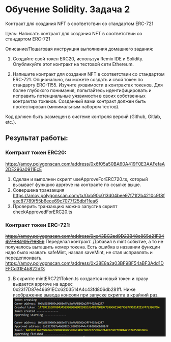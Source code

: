 # Обучение Solidity. Задача 2

Контракт для создания NFT в соответствии со стандартом ERC-721

Цель:
Написать контракт для создания NFT в соответствии со стандартом ERC-721

Описание/Пошаговая инструкция выполнения домашнего задания:

1. Создайте свой токен ERC20, используя Remix IDE и Solidity. Опубликуйте этот контракт на тестовой сети Ethereum.

2. Напишите контракт для создания NFT в соответствии со стандартом ERC-721. Опционально, вы можете создать и свой токен по стандарту ERC-1155.
Изучите уязвимости в контрактах токенов. Для более глубокого понимания, попытайтесь идентифицировать и исправить потенциальные уязвимости в своих собственных контрактах токенов.
Созданный вами контракт должен быть протестирован (минимальным набором тестов).

Код должен быть размещен в системе контроля версий (Github, Gitlab, etc.).

## Результат работы:

### Контракт токен ERC20:
https://amoy.polygonscan.com/address/0x6f05a50BA60A419F0E3AAFefaA2DE296a0911EcE
1. Сделан и выполнен скрипт useApproveForERC720.ts, который вызывает функцию approve на контракте по ссылке выше.
2. Совершена транзакция https://amoy.polygonscan.com/tx/0xb90c013d04bee97f71f2b4210c9f8feec87789f55b6ece69c7077f25dbf1fea6
3. Проверить транзакцию можно запустив скрипт checkApprovedForERC20.ts

### Контракт токен ERC-721:
~~https://amoy.polygonscan.com/address/0xc43BC2ad9D23B48e865d21F94427B8410571635b~~
Переделал контракт. Добавил в mint событие, а то не получалось вытащить номер токена. Есть ошибка в названии функции надо было назвать safeMint, назвал saveMint, не стал исправлять и передеплоивать.
https://amoy.polygonscan.com/address/0x38E8a2a03BF9BF54aBF3Add1DEFCd31E4b822df3
1. В скрипте mintERC721Token.ts создается новый токен и сразу выдается approve на адрес 0x2317D87e46691ECc6203514A4c43fd806db281ff. Ниже изображение вывода консоли при запуске скрипта в крайний раз.
![alt text](image.png)